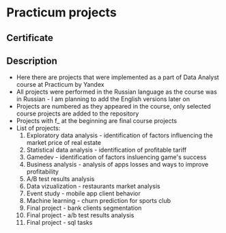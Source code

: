 # Practicum projects

## Certificate

## Description
- Here there are projects that were implemented as a part of Data Analyst course at Practicum by Yandex
- All projects were performed in the Russian language as the course was in Russian - I am planning to add the English versions later on
- Projects are numbered as they appeared in the course, only selected course projects are added to the repository
- Projects with f_ at the beginning are final course projects 
- List of projects:
	1. Exploratory data analysis - identification of factors influencing the market price of real estate
	2. Statistical data analysis - identification of profitable tariff
	3. Gamedev - identification of factors insluencing game's success 
	4. Business analysis - analysis of apps losses and ways to improve profitability
	5. A/B test results analysis
	6. Data vizualization - restaurants market analysis
	7. Event study - mobile app client behavior
	8. Machine learning - churn prediction for sports club
	9. Final project - bank clients segmentation
	10. Final project - a/b test results analysis 
	11. Final project - sql tasks
